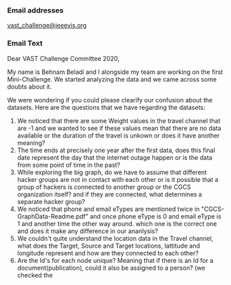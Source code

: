 ### Email addresses
 vast_challenge@ieeevis.org

### Email Text

Dear VAST Challenge Committee 2020,

My name is Behnam Beladi and I alongside my team are working on the first Mini-Challenge. We started analyzing the data and we came across some doubts about it.

We were wondering if you could please clearify our confusion about the datasets.
Here are the questions that we have regarding the datasets:

1. We noticed that there are some Weight values in the travel channel that are -1 and we wanted to see if these values mean that there are no data available or the duration of the travel is unkown or does it have another meaning?
2. The time ends at precisely one year after the first data, does this final date represent the day that the internet outage happen or is the data from some point of time in the past?
3. While exploring the big graph, do we have to assume that different hacker groups are not in contact with each other or is it possible that a group of hackers is connected to another group or the CGCS organization itself? and if they are connected, what determines a separate hacker group?
4. We noticed that phone and email eTypes are mentioned twice in "CGCS-GraphData-Readme.pdf" and once phone eType is 0 and email eType is 1 and another time the other way around. which one is the correct one and does it make any difference in our ananlysis?
5. We couldn't quite understand the location data in the Travel channel, what does the Target, Source and Target locations, lattitude and longitude represent and how are they connected to each other?
6. Are the Id's for each node unique? Meaning that if there is an Id for a document(publication), could it also be assigned to a person? (we checked the 
